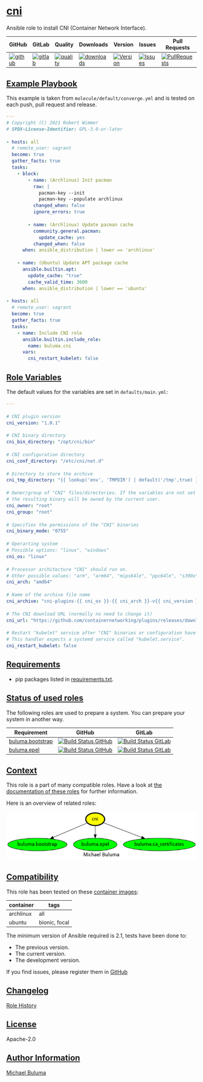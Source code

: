 # [cni](#cni)

Ansible role to install CNI (Container Network Interface).

|GitHub|GitLab|Quality|Downloads|Version|Issues|Pull Requests|
|------|------|-------|---------|-------|------|-------------|
|[![github](https://github.com/buluma/ansible-role-cni/workflows/Ansible%20Molecule/badge.svg)](https://github.com/buluma/ansible-role-cni/actions)|[![gitlab](https://gitlab.com/buluma/ansible-role-cni/badges/master/pipeline.svg)](https://gitlab.com/buluma/ansible-role-cni)|[![quality](https://img.shields.io/ansible/quality/)](https://galaxy.ansible.com/buluma/cni)|[![downloads](https://img.shields.io/ansible/role/d/)](https://galaxy.ansible.com/buluma/cni)|[![Version](https://img.shields.io/github/release/buluma/ansible-role-cni.svg)](https://github.com/buluma/ansible-role-cni/releases/)|[![Issues](https://img.shields.io/github/issues/buluma/ansible-role-cni.svg)](https://github.com/buluma/ansible-role-cni/issues/)|[![PullRequests](https://img.shields.io/github/issues-pr-closed-raw/buluma/ansible-role-cni.svg)](https://github.com/buluma/ansible-role-cni/pulls/)|

## [Example Playbook](#example-playbook)

This example is taken from `molecule/default/converge.yml` and is tested on each push, pull request and release.
```yaml
---
# Copyright (C) 2021 Robert Wimmer
# SPDX-License-Identifier: GPL-3.0-or-later

- hosts: all
  # remote_user: vagrant
  become: true
  gather_facts: true
  tasks:
    - block:
        - name: (Archlinux) Init pacman
          raw: |
            pacman-key --init
            pacman-key --populate archlinux
          changed_when: false
          ignore_errors: true

        - name: (Archlinux) Update pacman cache
          community.general.pacman:
            update_cache: yes
          changed_when: false
      when: ansible_distribution | lower == 'archlinux'

    - name: (Ubuntu) Update APT package cache
      ansible.builtin.apt:
        update_cache: "true"
        cache_valid_time: 3600
      when: ansible_distribution | lower == 'ubuntu'

- hosts: all
  # remote_user: vagrant
  become: true
  gather_facts: true
  tasks:
    - name: Include CNI role
      ansible.builtin.include_role:
        name: buluma.cni
      vars:
        cni_restart_kubelet: false
```


## [Role Variables](#role-variables)

The default values for the variables are set in `defaults/main.yml`:
```yaml
---

# CNI plugin version
cni_version: "1.0.1"

# CNI binary directory
cni_bin_directory: "/opt/cni/bin"

# CNI configuration directory
cni_conf_directory: "/etc/cni/net.d"

# Directory to store the archive
cni_tmp_directory: "{{ lookup('env', 'TMPDIR') | default('/tmp',true) }}"

# Owner/group of "CNI" files/directories. If the variables are not set
# the resulting binary will be owned by the current user.
cni_owner: "root"
cni_group: "root"

# Specifies the permissions of the "CNI" binaries
cni_binary_mode: "0755"

# Operarting system
# Possible options: "linux", "windows"
cni_os: "linux"

# Processor architecture "CNI" should run on.
# Other possible values: "arm", "arm64", "mips64le", "ppc64le", "s390x"
cni_arch: "amd64"

# Name of the archive file name
cni_archive: "cni-plugins-{{ cni_os }}-{{ cni_arch }}-v{{ cni_version }}.tgz"

# The CNI download URL (normally no need to change it)
cni_url: "https://github.com/containernetworking/plugins/releases/download/v{{ cni_version }}/{{ cni_archive }}"

# Restart "kubelet" service after "CNI" binaries or configuration have changed.
# This handler expects a systemd service called "kubelet.service".
cni_restart_kubelet: false
```

## [Requirements](#requirements)

- pip packages listed in [requirements.txt](https://github.com/buluma/ansible-role-cni/blob/main/requirements.txt).

## [Status of used roles](#status-of-requirements)

The following roles are used to prepare a system. You can prepare your system in another way.

| Requirement | GitHub | GitLab |
|-------------|--------|--------|
|[buluma.bootstrap](https://galaxy.ansible.com/buluma/bootstrap)|[![Build Status GitHub](https://github.com/buluma/ansible-role-bootstrap/workflows/Ansible%20Molecule/badge.svg)](https://github.com/buluma/ansible-role-bootstrap/actions)|[![Build Status GitLab ](https://gitlab.com/buluma/ansible-role-bootstrap/badges/master/pipeline.svg)](https://gitlab.com/buluma/ansible-role-bootstrap)|
|[buluma.epel](https://galaxy.ansible.com/buluma/epel)|[![Build Status GitHub](https://github.com/buluma/ansible-role-epel/workflows/Ansible%20Molecule/badge.svg)](https://github.com/buluma/ansible-role-epel/actions)|[![Build Status GitLab ](https://gitlab.com/buluma/ansible-role-epel/badges/master/pipeline.svg)](https://gitlab.com/buluma/ansible-role-epel)|

## [Context](#context)

This role is a part of many compatible roles. Have a look at [the documentation of these roles](https://buluma.github.io/) for further information.

Here is an overview of related roles:

![dependencies](https://raw.githubusercontent.com/buluma/ansible-role-cni/png/requirements.png "Dependencies")

## [Compatibility](#compatibility)

This role has been tested on these [container images](https://hub.docker.com/u/buluma):

|container|tags|
|---------|----|
|archlinux|all|
|ubuntu|bionic, focal|

The minimum version of Ansible required is 2.1, tests have been done to:

- The previous version.
- The current version.
- The development version.



If you find issues, please register them in [GitHub](https://github.com/buluma/ansible-role-cni/issues)

## [Changelog](#changelog)

[Role History](https://github.com/buluma/ansible-role-cni/blob/master/CHANGELOG.md)

## [License](#license)

Apache-2.0

## [Author Information](#author-information)

[Michael Buluma](https://buluma.github.io/)
